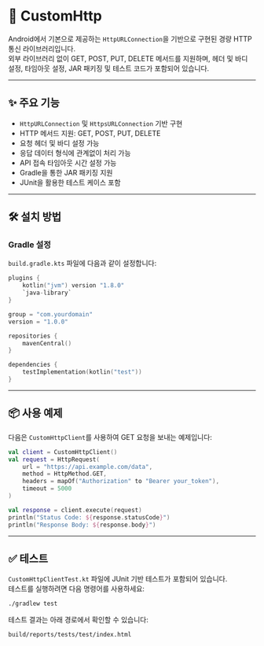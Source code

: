 # 📡 CustomHttp

Android에서 기본으로 제공하는 `HttpURLConnection`을 기반으로 구현된 경량 HTTP 통신 라이브러리입니다.  
외부 라이브러리 없이 GET, POST, PUT, DELETE 메서드를 지원하며, 헤더 및 바디 설정, 타임아웃 설정, JAR 패키징 및 테스트 코드가 포함되어 있습니다.

---

## ✨ 주요 기능

- `HttpURLConnection` 및 `HttpsURLConnection` 기반 구현
- HTTP 메서드 지원: GET, POST, PUT, DELETE
- 요청 헤더 및 바디 설정 가능
- 응답 데이터 형식에 관계없이 처리 가능
- API 접속 타임아웃 시간 설정 가능
- Gradle을 통한 JAR 패키징 지원
- JUnit을 활용한 테스트 케이스 포함

---

## 🛠️ 설치 방법

### Gradle 설정

`build.gradle.kts` 파일에 다음과 같이 설정합니다:

```kotlin
plugins {
    kotlin("jvm") version "1.8.0"
    `java-library`
}

group = "com.yourdomain"
version = "1.0.0"

repositories {
    mavenCentral()
}

dependencies {
    testImplementation(kotlin("test"))
}
```
---

## 📦 사용 예제

다음은 `CustomHttpClient`를 사용하여 GET 요청을 보내는 예제입니다:

```kotlin
val client = CustomHttpClient()
val request = HttpRequest(
    url = "https://api.example.com/data",
    method = HttpMethod.GET,
    headers = mapOf("Authorization" to "Bearer your_token"),
    timeout = 5000
)

val response = client.execute(request)
println("Status Code: ${response.statusCode}")
println("Response Body: ${response.body}")
```
---

## ✅ 테스트

`CustomHttpClientTest.kt` 파일에 JUnit 기반 테스트가 포함되어 있습니다.  
테스트를 실행하려면 다음 명령어를 사용하세요:

```bash
./gradlew test
```
테스트 결과는 아래 경로에서 확인할 수 있습니다:
```bash
build/reports/tests/test/index.html

